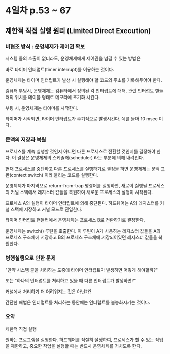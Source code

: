 # 4일차 p.53 ~ 67

## 제한적 직접 실행 원리 (Limited Direct Execution)

### 비협조 방식 : 운영체제가 제어권 확보

시스템 콜의 호출이 없더라도, 운영체제에게 제어권을 넘길 수 있는 방법은

바로 타이머 인터럽트(timer interrupt)를 이용하는 것이다.


운영체제는 타이머 인터럽트가 발생 시 실행해야 할 코드의 주소를 기록해두어야 한다.

컴퓨터 부팅시, 운영체제는 컴퓨터에서 정의된 각 인터럽트에 대해, 관련 인터럽트 핸들러의 위치를
테이블 형태로 메모리에 초기화 시킨다.

부팅 시, 운영체제는 타이머를 시작한다.

타이머가 시작되면, 타이머 인터럽트가 주기적으로 발생시킨다.  예를 들어 10 msec 이다.


### 문맥의 저장과 복원

프로세스를 계속 실행할 것인지 아니면 다른 프로세스로 전환할 것인지를 결정해야 한다.
이 결정은 운영체제의 스케줄러(scheduler) 라는 부분에 의해 내려진다.

현재 프로세스를 중단하고 다른 프로세스를 실행하기로 결정을 하면 운영체제는 문맥 교환(context switch) 이라 불리는 코드를 실행한다.

운영체제가 마지막으로 return-from-trap 명령어를 실행하면,  새로이 실행될 프로세스의 커널 스택에서 레지스터 값들을 복원하여
새로운 프로세스의 실행이 시작된다.


프로세스 A의 실행이 타이머 인터럽트에 의해 중단된다. 하드웨어는 A의 레지스터를 커널 스택에 저장하고 커널 모드로 진입한다.

타이머 인터럽트 핸들러에서 운영체제는 프로세스 B로 전환하기로 결정한다.

운영체제는 switch() 루틴을 호출한다. 이 루틴이 A가 사용하는  레지스터 값들을 A의 프로세스 구조체에 저장하고
B의 프로세스 구조체에 저장되어있던 레지스터 값들을 복원한다. 

### 병행실행으로 인한 문제

"만약 시스템 콜을 처리하는 도중에 타이머 인터럽트가 발생하면 어떻게 해야할까?"

또는 "하나의 인터럽트를 처리하고 있을 때 다른 인터럽트가 발생하면?"

커널에서 처리하기 더 어려워지는 것은 아닌가?

간단한 해법은 인터럽트를 처리하는 동안에는 인터럽트를 불능화시키는 것이다.


### 요약



제한적 직접  실행

원하는 프로그램을 실행한다. 하드웨어를 적절히 설정하여, 프로세스가 할 수 있는 작업을 제한하고, 
중요한 작업을 실행할 때는 반드시 운영체제를 거치도록 한다. 